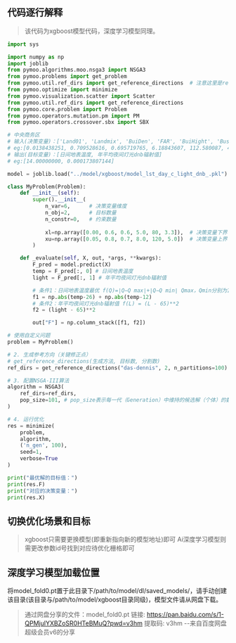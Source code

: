 ## 代码逐行解释
> 该代码为xgboost模型代码，深度学习模型同理。
```python
import sys

import numpy as np
import joblib
from pymoo.algorithms.moo.nsga3 import NSGA3
from pymoo.problems import get_problem
from pymoo.util.ref_dirs import get_reference_directions  # 注意这里是ref_dirs不是reference_direction
from pymoo.optimize import minimize
from pymoo.visualization.scatter import Scatter
from pymoo.util.ref_dirs import get_reference_directions
from pymoo.core.problem import Problem
from pymoo.operators.mutation.pm import PM
from pymoo.operators.crossover.sbx import SBX

# 中央商务区 
# 输入(决策变量)：['Land01', 'Landmix', 'BuiDen', 'FAR', 'BuiHight', 'BusStop'] 
# eg:[0.0138438251, 0.709528616, 0.695719765, 6.18843607, 112.580087, 4.19695777]
# 输出(目标变量)：[日间地表温度, 年平均夜间灯光dnb辐射值] 
# eg:[14.00000000, 0.000173807144]

model = joblib.load("../model/xgboost/model_lst_day_c_light_dnb_.pkl")

class MyProblem(Problem):
    def __init__(self):
        super().__init__(
            n_var=6,      # 决策变量维度
            n_obj=2,      # 目标数量
            n_constr=0,   # 约束数量
            
            xl=np.array([0.00, 0.6, 0.6, 5.0, 80, 3.3]),  # 决策变量下界
            xu=np.array([0.05, 0.8, 0.7, 8.0, 120, 5.0])  # 决策变量上界
        )

    def _evaluate(self, X, out, *args, **kwargs):
        F_pred = model.predict(X)
        temp = F_pred[:, 0] # 日间地表温度
        light = F_pred[:, 1] # 年平均夜间灯光dnb辐射值

        # 条件1：日间地表温度最优 f(Q)=∣Q−Q max∣+∣Q−Q min∣ Qmax，Qmin分别为12-26℃
        f1 = np.abs(temp-26) + np.abs(temp-12)
        # 条件2：年平均夜间灯光dnb辐射值 f(L) = (L - 65)**2
        f2 = (light - 65)**2

        out["F"] = np.column_stack([f1, f2])

# 使用自定义问题
problem = MyProblem()

# 2. 生成参考方向（关键修正点）
# get_reference_directions(生成方法, 目标数, 分割数)
ref_dirs = get_reference_directions("das-dennis", 2, n_partitions=100)

# 3. 配置NSGA-III算法
algorithm = NSGA3(
    ref_dirs=ref_dirs,
    pop_size=101, # pop_size表示每一代（Generation）中维持的候选解（个体）的数量
)

# 4. 运行优化
res = minimize(
    problem,
    algorithm,
    ('n_gen', 100),
    seed=1,
    verbose=True
)

print("最优解的目标值：")
print(res.F)
print("对应的决策变量：")
print(res.X)
```

## 切换优化场景和目标
> xgboost只需要更换模型(即重新指向新的模型地址)即可
> Ai深度学习模型则需更改参数id号找到对应待优化栅格即可

## 深度学习模型加载位置
将model_fold0.pt置于此目录下/path/to/model/dl/saved_models/，请手动创建该目录(该目录与/path/to/model/xgboost目录同级)，模型文件请从网盘下载。
> 通过网盘分享的文件：model_fold0.pt
链接: https://pan.baidu.com/s/1-QPMjulYXBZoSR0HTeBMuQ?pwd=v3hm 提取码: v3hm 
--来自百度网盘超级会员v6的分享
